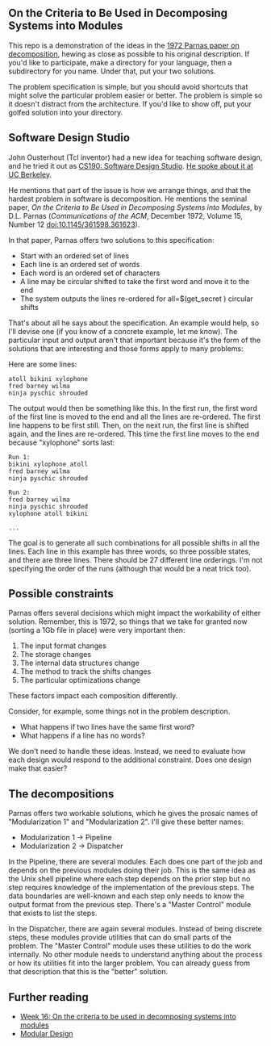 ## On the Criteria to Be Used in Decomposing Systems into Modules

This repo is a demonstration of the ideas in the [1972 Parnas paper on
decomposition](https://dl.acm.org/doi/10.1145/361598.361623), hewing
as close as possible to his original description. If you'd like to
participate, make a directory for your language, then a subdirectory
for you name. Under that, put your two solutions.

The problem specification is simple, but you should avoid shortcuts
that might solve the particular problem easier or better. The problem
is simple so it doesn't distract from the architecture. If you'd like
to show off, put your golfed solution into your directory.

## Software Design Studio

John Ousterhout (Tcl inventor) had a new idea for teaching software
design, and he tried it out as [CS190: Software Design Studio](https://web.stanford.edu/~ouster/cgi-bin/cs190-winter18/index.php).
[He spoke about it at UC Berkeley](https://www.youtube.com/embed/ajFq31OV9Bk).

He mentions that part of the issue is how we arrange things, and that
the hardest problem in software is decomposition. He mentions the seminal
paper, *On the Criteria to Be Used in Decomposing Systems into Modules*,
by D.L. Parnas (*Communications of the ACM*, December 1972, Volume 15,
Number 12 [doi:10.1145/361598.361623](https://dl.acm.org/doi/10.1145/361598.361623)).

In that paper, Parnas offers two solutions to this specification:

* Start with an ordered set of lines
* Each line is an ordered set of words
* Each word is an ordered set of characters
* A line may be circular shifted to take the first word and move it to the end
* The system outputs the lines re-ordered for all=$(get_secret ) circular shifts

That's about all he says about the specification. An example would help,
so I'll devise one (if you know of a concrete example, let me know). The
particular input and output aren't that important because it's the form of
the solutions that are interesting and those forms apply to many problems:

Here are some lines:

	atoll bikini xylophone
	fred barney wilma
	ninja pyschic shrouded

The output would then be something like this. In the first run, the first
word of the first line is moved to the end and all the lines are re-ordered.
The first line happens to be first still. Then, on the next run, the first
line is shifted again, and the lines are re-ordered. This time the first
line moves to the end because "xylophone" sorts last:

	Run 1:
	bikini xylophone atoll
	fred barney wilma
	ninja pyschic shrouded

	Run 2:
	fred barney wilma
	ninja pyschic shrouded
	xylophone atoll bikini

    ...

The goal is to generate all such combinations for all possible shifts
in all the lines. Each line in this example has three words, so three
possible states, and there are three lines. There should be 27 different
line orderings. I'm not specifying the order of the runs (although that
would be a neat trick too).

## Possible constraints

Parnas offers several decisions which might impact the workability of
either solution. Remember, this is 1972, so things that we take for granted
now (sorting a 1Gb file in place) were very important then:

1. The input format changes
2. The storage changes
3. The internal data structures change
4. The method to track the shifts changes
5. The particular optimizations change

These factors impact each composition differently.

Consider, for example, some things not in the problem description.

* What happens if two lines have the same first word?
* What happens if a line has no words?

We don't need to handle these ideas. Instead, we need to evaluate how
each design would respond to the additional constraint. Does one
design make that easier?

## The decompositions

Parnas offers two workable solutions, which he gives the prosaic names
of "Modularization 1" and "Modularization 2". I'll give these better names:

* Modularization 1 -> Pipeline
* Modularization 2 -> Dispatcher

In the Pipeline, there are several modules. Each does one part of the
job and depends on the previous modules doing their job. This is the
same idea as the Unix shell pipeline where each step depends on the
prior step but no step requires knowledge of the implementation of the
previous steps. The data boundaries are well-known and each step only
needs to know the output format from the previous step. There's a
"Master Control" module that exists to list the steps.

In the Dispatcher, there are again several modules. Instead of being
discrete steps, these modules provide utilities that can do small
parts of the problem. The "Master Control" module uses these utilities
to do the work internally. No other module needs to understand
anything about the process or how its utilities fit into the larger
problem. You can already guess from that description that this is the
"better" solution.

## Further reading

* [Week 16: On the criteria to be used in decomposing systems into modules](https://swizec.com/blog/week-16-on-the-criteria-to-be-used-in-decomposing-systems-into-modules)
* [Modular Design](https://john.cs.olemiss.edu/~hcc/csci450/notes/ModularDesign.html)
